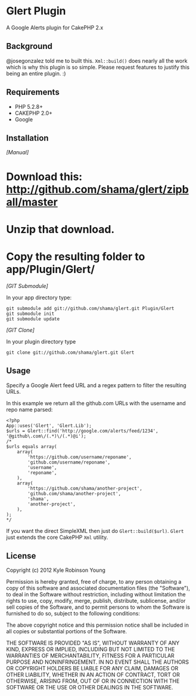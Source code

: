 # Glert Plugin

A Google Alerts plugin for CakePHP 2.x

## Background

@josegonzalez told me to built this. `Xml::build()` does nearly all the work
which is why this plugin is so simple. Please request features to justify this
being an entire plugin. :)

## Requirements

* PHP 5.2.8+
* CAKEPHP 2.0+
* Google

## Installation

_[Manual]_

# Download this: http://github.com/shama/glert/zipball/master
# Unzip that download.
# Copy the resulting folder to app/Plugin/Glert/

_[GIT Submodule]_

In your app directory type:
<pre><code>git submodule add git://github.com/shama/glert.git Plugin/Glert
git submodule init
git submodule update
</code></pre>

_[GIT Clone]_

In your plugin directory type
<pre><code>git clone git://github.com/shama/glert.git Glert</code></pre>

## Usage

Specify a Google Alert feed URL and a regex pattern to filter the resulting URLs.

In this example we return all the github.com URLs with the username and repo
name parsed:

    <?php
    App::uses('Glert', 'Glert.Lib');
    $urls = Glert::find('http://google.com/alerts/feed/1234', '@github\.com\/(.*)\/(.*)@i');
    /*
    $urls equals array(
        array(
            'https://github.com/username/reponame',
            'github.com/username/reponame',
            'username',
            'reponame',
        ),
        array(
            'https://github.com/shama/another-project',
            'github.com/shama/another-project',
            'shama',
            'another-project',
        ),
    );
    */

If you want the direct SimpleXML then just do `Glert::build($url)`. `Glert` just
extends the core CakePHP `Xml` utility.

## License

Copyright (c) 2012 Kyle Robinson Young

Permission is hereby granted, free of charge, to any person obtaining a copy
of this software and associated documentation files (the "Software"), to deal
in the Software without restriction, including without limitation the rights
to use, copy, modify, merge, publish, distribute, sublicense, and/or sell
copies of the Software, and to permit persons to whom the Software is
furnished to do so, subject to the following conditions:

The above copyright notice and this permission notice shall be included in
all copies or substantial portions of the Software.

THE SOFTWARE IS PROVIDED "AS IS", WITHOUT WARRANTY OF ANY KIND, EXPRESS OR
IMPLIED, INCLUDING BUT NOT LIMITED TO THE WARRANTIES OF MERCHANTABILITY,
FITNESS FOR A PARTICULAR PURPOSE AND NONINFRINGEMENT. IN NO EVENT SHALL THE
AUTHORS OR COPYRIGHT HOLDERS BE LIABLE FOR ANY CLAIM, DAMAGES OR OTHER
LIABILITY, WHETHER IN AN ACTION OF CONTRACT, TORT OR OTHERWISE, ARISING FROM,
OUT OF OR IN CONNECTION WITH THE SOFTWARE OR THE USE OR OTHER DEALINGS IN
THE SOFTWARE.